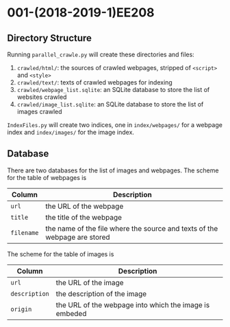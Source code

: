 # 001-(2018-2019-1)EE208

## Directory Structure

Running `parallel_crawle.py` will create these directories and files:

1. `crawled/html/`: the sources of crawled webpages, stripped of `<script>` and `<style>`
2. `crawled/text/`: texts of crawled webpages for indexing
3. `crawled/webpage_list.sqlite`: an SQLite database to store the list of websites crawled
4. `crawled/image_list.sqlite`: an SQLite database to store the list of images crawled

`IndexFiles.py` will create two indices, one in `index/webpages/` for a webpage index and `index/images/` for the image index.

## Database

There are two databases for the list of images and webpages. The scheme for the table of webpages is

Column | Description
--- | ---
`url` | the URL of the webpage
`title` | the title of the webpage
`filename` | the name of the file where the source and texts of the webpage are stored

The scheme for the table of images is

Column | Description
--- | ---
`url` | the URL of the image
`description` | the description of the image
`origin` | the URL of the webpage into which the image is embeded
